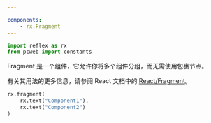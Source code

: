 ```yaml
---

components:
    - rx.Fragment
---
```


```python exec
import reflex as rx
from pcweb import constants
```

Fragment 是一个组件，它允许你将多个组件分组，而无需使用包裹节点。

有关其用法的更多信息，请参阅 React 文档中的 [React/Fragment]({constants.FRAGMENT_COMPONENT_INFO_URL})。

```python demo
rx.fragment(
    rx.text("Component1"), 
    rx.text("Component2")
)
```

